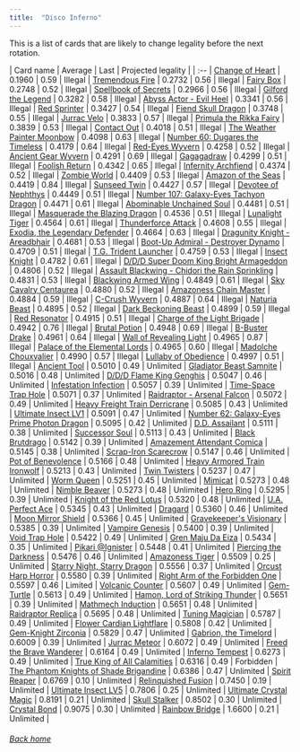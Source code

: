 ```yaml
---
title:  "Disco Inferno"
---
```


This is a list of cards that are likely to change legality before the next rotation.

| Card name | Average | Last | Projected legality |
| :-- |
[Change of Heart](https://db.ygoprodeck.com/card/?search=Change%20of%20Heart) | 0.1960 | 0.59 | Illegal |
[Tremendous Fire](https://db.ygoprodeck.com/card/?search=Tremendous%20Fire) | 0.2732 | 0.56 | Illegal |
[Fairy Box](https://db.ygoprodeck.com/card/?search=Fairy%20Box) | 0.2748 | 0.52 | Illegal |
[Spellbook of Secrets](https://db.ygoprodeck.com/card/?search=Spellbook%20of%20Secrets) | 0.2966 | 0.56 | Illegal |
[Gilford the Legend](https://db.ygoprodeck.com/card/?search=Gilford%20the%20Legend) | 0.3282 | 0.58 | Illegal |
[Abyss Actor - Evil Heel](https://db.ygoprodeck.com/card/?search=Abyss%20Actor%20-%20Evil%20Heel) | 0.3341 | 0.56 | Illegal |
[Red Sprinter](https://db.ygoprodeck.com/card/?search=Red%20Sprinter) | 0.3427 | 0.54 | Illegal |
[Fiend Skull Dragon](https://db.ygoprodeck.com/card/?search=Fiend%20Skull%20Dragon) | 0.3748 | 0.55 | Illegal |
[Jurrac Velo](https://db.ygoprodeck.com/card/?search=Jurrac%20Velo) | 0.3833 | 0.57 | Illegal |
[Primula the Rikka Fairy](https://db.ygoprodeck.com/card/?search=Primula%20the%20Rikka%20Fairy) | 0.3839 | 0.53 | Illegal |
[Contact Out](https://db.ygoprodeck.com/card/?search=Contact%20Out) | 0.4018 | 0.51 | Illegal |
[The Weather Painter Moonbow](https://db.ygoprodeck.com/card/?search=The%20Weather%20Painter%20Moonbow) | 0.4098 | 0.63 | Illegal |
[Number 60: Dugares the Timeless](https://db.ygoprodeck.com/card/?search=Number%2060:%20Dugares%20the%20Timeless) | 0.4179 | 0.64 | Illegal |
[Red-Eyes Wyvern](https://db.ygoprodeck.com/card/?search=Red-Eyes%20Wyvern) | 0.4258 | 0.52 | Illegal |
[Ancient Gear Wyvern](https://db.ygoprodeck.com/card/?search=Ancient%20Gear%20Wyvern) | 0.4291 | 0.69 | Illegal |
[Gagagadraw](https://db.ygoprodeck.com/card/?search=Gagagadraw) | 0.4299 | 0.51 | Illegal |
[Foolish Return](https://db.ygoprodeck.com/card/?search=Foolish%20Return) | 0.4342 | 0.65 | Illegal |
[Infernity Archfiend](https://db.ygoprodeck.com/card/?search=Infernity%20Archfiend) | 0.4374 | 0.52 | Illegal |
[Zombie World](https://db.ygoprodeck.com/card/?search=Zombie%20World) | 0.4409 | 0.53 | Illegal |
[Amazon of the Seas](https://db.ygoprodeck.com/card/?search=Amazon%20of%20the%20Seas) | 0.4419 | 0.84 | Illegal |
[Sunseed Twin](https://db.ygoprodeck.com/card/?search=Sunseed%20Twin) | 0.4427 | 0.57 | Illegal |
[Devotee of Nephthys](https://db.ygoprodeck.com/card/?search=Devotee%20of%20Nephthys) | 0.4449 | 0.51 | Illegal |
[Number 107: Galaxy-Eyes Tachyon Dragon](https://db.ygoprodeck.com/card/?search=Number%20107:%20Galaxy-Eyes%20Tachyon%20Dragon) | 0.4471 | 0.61 | Illegal |
[Abominable Unchained Soul](https://db.ygoprodeck.com/card/?search=Abominable%20Unchained%20Soul) | 0.4481 | 0.51 | Illegal |
[Masquerade the Blazing Dragon](https://db.ygoprodeck.com/card/?search=Masquerade%20the%20Blazing%20Dragon) | 0.4536 | 0.51 | Illegal |
[Lunalight Tiger](https://db.ygoprodeck.com/card/?search=Lunalight%20Tiger) | 0.4564 | 0.61 | Illegal |
[Thunderforce Attack](https://db.ygoprodeck.com/card/?search=Thunderforce%20Attack) | 0.4608 | 0.55 | Illegal |
[Exodia, the Legendary Defender](https://db.ygoprodeck.com/card/?search=Exodia,%20the%20Legendary%20Defender) | 0.4664 | 0.63 | Illegal |
[Dragunity Knight - Areadbhair](https://db.ygoprodeck.com/card/?search=Dragunity%20Knight%20-%20Areadbhair) | 0.4681 | 0.53 | Illegal |
[Boot-Up Admiral - Destroyer Dynamo](https://db.ygoprodeck.com/card/?search=Boot-Up%20Admiral%20-%20Destroyer%20Dynamo) | 0.4709 | 0.51 | Illegal |
[T.G. Trident Launcher](https://db.ygoprodeck.com/card/?search=T.G.%20Trident%20Launcher) | 0.4759 | 0.53 | Illegal |
[Insect Knight](https://db.ygoprodeck.com/card/?search=Insect%20Knight) | 0.4782 | 0.61 | Illegal |
[D/D/D Super Doom King Bright Armageddon](https://db.ygoprodeck.com/card/?search=D/D/D%20Super%20Doom%20King%20Bright%20Armageddon) | 0.4806 | 0.52 | Illegal |
[Assault Blackwing - Chidori the Rain Sprinkling](https://db.ygoprodeck.com/card/?search=Assault%20Blackwing%20-%20Chidori%20the%20Rain%20Sprinkling) | 0.4831 | 0.53 | Illegal |
[Blackwing Armed Wing](https://db.ygoprodeck.com/card/?search=Blackwing%20Armed%20Wing) | 0.4849 | 0.61 | Illegal |
[Sky Cavalry Centaurea](https://db.ygoprodeck.com/card/?search=Sky%20Cavalry%20Centaurea) | 0.4880 | 0.52 | Illegal |
[Amazoness Chain Master](https://db.ygoprodeck.com/card/?search=Amazoness%20Chain%20Master) | 0.4884 | 0.59 | Illegal |
[C-Crush Wyvern](https://db.ygoprodeck.com/card/?search=C-Crush%20Wyvern) | 0.4887 | 0.64 | Illegal |
[Naturia Beast](https://db.ygoprodeck.com/card/?search=Naturia%20Beast) | 0.4895 | 0.52 | Illegal |
[Dark Beckoning Beast](https://db.ygoprodeck.com/card/?search=Dark%20Beckoning%20Beast) | 0.4899 | 0.59 | Illegal |
[Red Resonator](https://db.ygoprodeck.com/card/?search=Red%20Resonator) | 0.4915 | 0.51 | Illegal |
[Charge of the Light Brigade](https://db.ygoprodeck.com/card/?search=Charge%20of%20the%20Light%20Brigade) | 0.4942 | 0.76 | Illegal |
[Brutal Potion](https://db.ygoprodeck.com/card/?search=Brutal%20Potion) | 0.4948 | 0.69 | Illegal |
[B-Buster Drake](https://db.ygoprodeck.com/card/?search=B-Buster%20Drake) | 0.4961 | 0.64 | Illegal |
[Wall of Revealing Light](https://db.ygoprodeck.com/card/?search=Wall%20of%20Revealing%20Light) | 0.4965 | 0.87 | Illegal |
[Palace of the Elemental Lords](https://db.ygoprodeck.com/card/?search=Palace%20of%20the%20Elemental%20Lords) | 0.4965 | 0.60 | Illegal |
[Madolche Chouxvalier](https://db.ygoprodeck.com/card/?search=Madolche%20Chouxvalier) | 0.4990 | 0.57 | Illegal |
[Lullaby of Obedience](https://db.ygoprodeck.com/card/?search=Lullaby%20of%20Obedience) | 0.4997 | 0.51 | Illegal |
[Ancient Tool](https://db.ygoprodeck.com/card/?search=Ancient%20Tool) | 0.5010 | 0.49 | Unlimited |
[Gladiator Beast Samnite](https://db.ygoprodeck.com/card/?search=Gladiator%20Beast%20Samnite) | 0.5016 | 0.48 | Unlimited |
[D/D/D Flame King Genghis](https://db.ygoprodeck.com/card/?search=D/D/D%20Flame%20King%20Genghis) | 0.5047 | 0.46 | Unlimited |
[Infestation Infection](https://db.ygoprodeck.com/card/?search=Infestation%20Infection) | 0.5057 | 0.39 | Unlimited |
[Time-Space Trap Hole](https://db.ygoprodeck.com/card/?search=Time-Space%20Trap%20Hole) | 0.5071 | 0.37 | Unlimited |
[Raidraptor - Arsenal Falcon](https://db.ygoprodeck.com/card/?search=Raidraptor%20-%20Arsenal%20Falcon) | 0.5072 | 0.49 | Unlimited |
[Heavy Freight Train Derricrane](https://db.ygoprodeck.com/card/?search=Heavy%20Freight%20Train%20Derricrane) | 0.5085 | 0.43 | Unlimited |
[Ultimate Insect LV1](https://db.ygoprodeck.com/card/?search=Ultimate%20Insect%20LV1) | 0.5091 | 0.47 | Unlimited |
[Number 62: Galaxy-Eyes Prime Photon Dragon](https://db.ygoprodeck.com/card/?search=Number%2062:%20Galaxy-Eyes%20Prime%20Photon%20Dragon) | 0.5095 | 0.42 | Unlimited |
[D.D. Assailant](https://db.ygoprodeck.com/card/?search=D.D.%20Assailant) | 0.5111 | 0.38 | Unlimited |
[Successor Soul](https://db.ygoprodeck.com/card/?search=Successor%20Soul) | 0.5113 | 0.43 | Unlimited |
[Black Brutdrago](https://db.ygoprodeck.com/card/?search=Black%20Brutdrago) | 0.5142 | 0.39 | Unlimited |
[Amazement Attendant Comica](https://db.ygoprodeck.com/card/?search=Amazement%20Attendant%20Comica) | 0.5145 | 0.38 | Unlimited |
[Scrap-Iron Scarecrow](https://db.ygoprodeck.com/card/?search=Scrap-Iron%20Scarecrow) | 0.5147 | 0.46 | Unlimited |
[Pot of Benevolence](https://db.ygoprodeck.com/card/?search=Pot%20of%20Benevolence) | 0.5166 | 0.48 | Unlimited |
[Heavy Armored Train Ironwolf](https://db.ygoprodeck.com/card/?search=Heavy%20Armored%20Train%20Ironwolf) | 0.5213 | 0.43 | Unlimited |
[Twin Twisters](https://db.ygoprodeck.com/card/?search=Twin%20Twisters) | 0.5237 | 0.47 | Unlimited |
[Worm Queen](https://db.ygoprodeck.com/card/?search=Worm%20Queen) | 0.5251 | 0.45 | Unlimited |
[Mimicat](https://db.ygoprodeck.com/card/?search=Mimicat) | 0.5273 | 0.48 | Unlimited |
[Nimble Beaver](https://db.ygoprodeck.com/card/?search=Nimble%20Beaver) | 0.5273 | 0.48 | Unlimited |
[Hero Ring](https://db.ygoprodeck.com/card/?search=Hero%20Ring) | 0.5295 | 0.39 | Unlimited |
[Knight of the Red Lotus](https://db.ygoprodeck.com/card/?search=Knight%20of%20the%20Red%20Lotus) | 0.5320 | 0.48 | Unlimited |
[U.A. Perfect Ace](https://db.ygoprodeck.com/card/?search=U.A.%20Perfect%20Ace) | 0.5345 | 0.43 | Unlimited |
[Dragard](https://db.ygoprodeck.com/card/?search=Dragard) | 0.5360 | 0.46 | Unlimited |
[Moon Mirror Shield](https://db.ygoprodeck.com/card/?search=Moon%20Mirror%20Shield) | 0.5366 | 0.45 | Unlimited |
[Gravekeeper's Visionary](https://db.ygoprodeck.com/card/?search=Gravekeeper's%20Visionary) | 0.5385 | 0.39 | Unlimited |
[Vampire Genesis](https://db.ygoprodeck.com/card/?search=Vampire%20Genesis) | 0.5400 | 0.39 | Unlimited |
[Void Trap Hole](https://db.ygoprodeck.com/card/?search=Void%20Trap%20Hole) | 0.5422 | 0.49 | Unlimited |
[Gren Maju Da Eiza](https://db.ygoprodeck.com/card/?search=Gren%20Maju%20Da%20Eiza) | 0.5434 | 0.35 | Unlimited |
[Pikari @Ignister](https://db.ygoprodeck.com/card/?search=Pikari%20@Ignister) | 0.5448 | 0.41 | Unlimited |
[Piercing the Darkness](https://db.ygoprodeck.com/card/?search=Piercing%20the%20Darkness) | 0.5476 | 0.46 | Unlimited |
[Amazoness Tiger](https://db.ygoprodeck.com/card/?search=Amazoness%20Tiger) | 0.5509 | 0.25 | Unlimited |
[Starry Night, Starry Dragon](https://db.ygoprodeck.com/card/?search=Starry%20Night,%20Starry%20Dragon) | 0.5556 | 0.37 | Unlimited |
[Orcust Harp Horror](https://db.ygoprodeck.com/card/?search=Orcust%20Harp%20Horror) | 0.5580 | 0.39 | Unlimited |
[Right Arm of the Forbidden One](https://db.ygoprodeck.com/card/?search=Right%20Arm%20of%20the%20Forbidden%20One) | 0.5597 | 0.46 | Limited |
[Volcanic Counter](https://db.ygoprodeck.com/card/?search=Volcanic%20Counter) | 0.5607 | 0.49 | Unlimited |
[Gem-Turtle](https://db.ygoprodeck.com/card/?search=Gem-Turtle) | 0.5613 | 0.49 | Unlimited |
[Hamon, Lord of Striking Thunder](https://db.ygoprodeck.com/card/?search=Hamon,%20Lord%20of%20Striking%20Thunder) | 0.5651 | 0.39 | Unlimited |
[Mathmech Induction](https://db.ygoprodeck.com/card/?search=Mathmech%20Induction) | 0.5651 | 0.48 | Unlimited |
[Raidraptor Replica](https://db.ygoprodeck.com/card/?search=Raidraptor%20Replica) | 0.5695 | 0.48 | Unlimited |
[Tuning Magician](https://db.ygoprodeck.com/card/?search=Tuning%20Magician) | 0.5787 | 0.49 | Unlimited |
[Flower Cardian Lightflare](https://db.ygoprodeck.com/card/?search=Flower%20Cardian%20Lightflare) | 0.5808 | 0.42 | Unlimited |
[Gem-Knight Zirconia](https://db.ygoprodeck.com/card/?search=Gem-Knight%20Zirconia) | 0.5829 | 0.47 | Unlimited |
[Gabrion, the Timelord](https://db.ygoprodeck.com/card/?search=Gabrion,%20the%20Timelord) | 0.6009 | 0.39 | Unlimited |
[Jurrac Meteor](https://db.ygoprodeck.com/card/?search=Jurrac%20Meteor) | 0.6072 | 0.49 | Unlimited |
[Freed the Brave Wanderer](https://db.ygoprodeck.com/card/?search=Freed%20the%20Brave%20Wanderer) | 0.6164 | 0.49 | Unlimited |
[Inferno Tempest](https://db.ygoprodeck.com/card/?search=Inferno%20Tempest) | 0.6273 | 0.49 | Unlimited |
[True King of All Calamities](https://db.ygoprodeck.com/card/?search=True%20King%20of%20All%20Calamities) | 0.6316 | 0.49 | Forbidden |
[The Phantom Knights of Shade Brigandine](https://db.ygoprodeck.com/card/?search=The%20Phantom%20Knights%20of%20Shade%20Brigandine) | 0.6386 | 0.47 | Unlimited |
[Spirit Reaper](https://db.ygoprodeck.com/card/?search=Spirit%20Reaper) | 0.6769 | 0.10 | Unlimited |
[Relinquished Fusion](https://db.ygoprodeck.com/card/?search=Relinquished%20Fusion) | 0.7450 | 0.19 | Unlimited |
[Ultimate Insect LV5](https://db.ygoprodeck.com/card/?search=Ultimate%20Insect%20LV5) | 0.7806 | 0.25 | Unlimited |
[Ultimate Crystal Magic](https://db.ygoprodeck.com/card/?search=Ultimate%20Crystal%20Magic) | 0.8191 | 0.21 | Unlimited |
[Skull Stalker](https://db.ygoprodeck.com/card/?search=Skull%20Stalker) | 0.8502 | 0.30 | Unlimited |
[Crystal Bond](https://db.ygoprodeck.com/card/?search=Crystal%20Bond) | 0.9075 | 0.30 | Unlimited |
[Rainbow Bridge](https://db.ygoprodeck.com/card/?search=Rainbow%20Bridge) | 1.6600 | 0.21 | Unlimited |

###### [Back home](index)